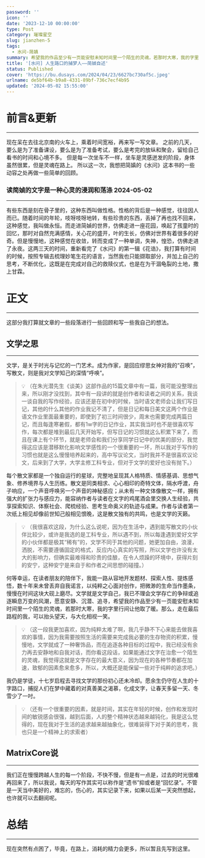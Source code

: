 ```yaml
---
password: ''
icon: ''
date: '2023-12-10 00:00:00'
type: Post
category: 璀璨星空
slug: jianzhen-5
tags:
  - 水问-简嫃
summary: 希望我的作品至少有一页能安慰未知时间里一个陌生的灵魂，若那时大寒，我的字里行间让他取了暖。那么，走在最后路程的我，可以抬头望天，与大化相视一笑。
title: '[水问] 人生路口的捕梦人——简媜自述'
status: Published
cover: 'https://bu.dusays.com/2024/04/23/6627bc730af5c.jpeg'
urlname: de5bf64b-b9a8-4331-89bf-736c7ecf4b95
updated: '2024-05-02 15:55:00'
---
```


# 前言&更新


---


  现在呆在去往北京南的火车上，乘着时间宽裕，再来写一写文章。
之前的几天，要么是为了准备课设，要么是为了准备考试，要么是考完的放纵和聚会，留给自己看书的时间和心境不多。
  但是每一次坐车不一样，坐车是灵感迸发的阶段，身体虽然很累，但是灵魂在路上。
  所以这一次，我想把简嫃的《水问》这本书的一些动容之处再做一些简单的回顾。


### 读简媜的文字是一种心灵的浸润和荡涤 2024-05-02 


---


有些东西是刻在骨子里的，这种东西叫做性格。性格的背后是一种感觉，往往因人而已。随着时间的年轮，吱呀吱呀地转，有些珍贵的东西，丢掉了再也找不回来，这种感觉，我叫做永恒。而走进简媜的世界，仿佛走进一座花园，唤起了孩童时的回忆，那时对自然充满感情，关心花的盛开，叶的生长，仿佛对世界有着很多的好奇。但是慢慢地，这种感觉在收敛，转而变成了一种单调，失神，惶恐，仿佛走进了永夜。这两三天的时间，重新看完了《水问》的第一辑《花诰》，我打算有时间的时候，按照专辑去梳理妙笔生花的语言，当然我也只能撷取部分，并加上自己的思考，不断优化，这既是在完成对自己的救赎仪式，也是在为干涸龟裂的土地，撒上甘霖。


# 正文


---


  这部分我打算就文章的一些段落进行一些回顾和写一些我自己的想法。


## 文学之思


---


  文学，是关于时光与记忆的一门艺术。成为作家，是回应缪思女神对我的“召唤”，写散文，则是我对文学知己的深情“呼唤”。


> 💡 （在朱光潜先生《谈美》这部作品的15篇文章中有一篇，我可能没整理出来，所以刚才没找到，其中有一段讲的就是创作者和读者之间的关系，我谈一谈自我的写作经验，应该还是在初中的时候，当时语文老师会让我们写日记，其他的什么其他的作业我记不清了，但是日记和每日美文这两个作业是语文作业里面最重要的，即使到了初三时间很少，周末也需要完成两篇日记，而且每逢寒暑假，都有1w字的日记作业，其实我当时也不是很喜欢写作，每次都是堆到最后几天开始写，但写日记的习惯就这么积累下来了，而且在课上有个环节，就是老师会和我们分享同学日记中的优美的部分，我觉得这应该是潜移默化影响文学感性的一个很重要的一环，所以我对于写作的习惯也就是这么慢慢培养起来的，高中写议论文，当时我并不是很喜欢议论文，后来到了大学，大学主修工科专业，但对于文学的爱好也没有抛下。）


  每个散文家都是一个独自运行的星球，完整地呈现其人格特质、情感基调、思想气象、修养境界与人生历练。散文是同类相求、心心相印的奇特文体，隔水呼渡，舟子响应，一个声音呼唤另一个声音的神秘感应；从未有一种文体像散文一样，拥有强大的扩张力与感应力，能容纳作者与读者在文字的鸡尾酒会里交换人生经验，共享探索知识、体察社会、爬梳经验、思考生命奥义的轨迹与成果。作者与读者第一次纸上相见却像前世知己般相见恨晚，这是散文独有的共鸣，也是文学的天籁。


> 💡 （我很喜欢这段，为什么这么说呢，因为在生活中，遇到能写散文的小伙伴比较少，或许是我选的是工科专业，所以遇不到，所以每逢遇到爱好文学的小伙伴都是极其“稀有”的，文学不同于其他的问题，她更加自由，浪漫，洒脱，不需要遵循固定的格式，反应内心真实的写照，所以文学也许没有太大的影响力，但确实最难得和珍贵的佳酿，在令人烦躁的环境中，获得片刻的安宁，这种安宁是来自于和作者之间思想的碰撞。）


  何等幸运，在读者朋友的陪伴下，我能一路从容地开发题材、探索人性、提炼感悟，数十年来未曾丢弃自我诺言，以纯粹之心面对创作，把微渺的生命当作墨条，慢慢在时间这块大砚上磨尽。文学就是文学自己，我已不理会文学存亡的争辩或追逐瞬息万变的风潮，愿意安静、沉潜、追寻，希望我的作品至少有一页能安慰未知时间里一个陌生的灵魂，若那时大寒，我的字里行间让他取了暖。那么，走在最后路程的我，可以抬头望天，与大化相视一笑。


> 💡 （这一段我更加喜欢，因为纯粹太难了啊，我几乎静不下心来能去做我喜欢的事情，因为我需要按照生活的需要来完成我必要的生存物资的积累，慢慢地，文学就成了一种奢饰品，而在追逐各种目标的过程中，我已经没有余力再去安静地和自我对话，而你看这段话，如果能通过文字在治愈一个陌生的灵魂，我觉得这就是文字存在的最大意义，因为现在的各种节奏都在加速，致郁的因素愈来愈多，所以，大概还是能保留一些对于纯粹的追求吧。）


  我仍是学徒，十七岁启程去寻找文学的那份初心还未冷却。愿余生仍守在人生的十字路口，捕捉人们在梦中藏着的对真善美之渴慕，化成文字，让春天多留一天、冬雪少了一吋。


> 💡 （还有一个很重要的因素，就是时间，其实在年轻的时候，创作和发现时间的敏锐感会很强，越到后面，人的整个精神状态越来越钝化，我是这么觉得的，现在我对于生活的追求越来越抽象化，很难装得下对于美的思考，我也只是一个精神上的求索者）


## MatrixCore说


---


  我们正在慢慢跨越人生的每一个阶段，不快不慢，但是有一点是，过去的时光很难再回来了，所以我说，每天的写作其实可以称作是“遗书”抑或者是“回忆录”。不管是一天当中美好的，难忘的，伤心的，其实记录下来，如果以后某一天突然想起，也许就可以去翻阅呢。


# 总结


---


  现在突然有点困了，毕竟，在路上，消耗的精力会更多，所以暂且先写到这里。

